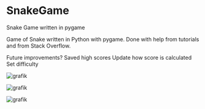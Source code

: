 # SnakeGame
Snake Game written in pygame

Game of Snake written in Python with pygame. Done with help from tutorials and from Stack Overflow.

Future improvements?
Saved high scores
Update how score is calculated
Set difficulty


![grafik](https://user-images.githubusercontent.com/98595145/173789992-a40f2e48-d0c4-4a3c-afb6-084763d0fbba.png)


![grafik](https://user-images.githubusercontent.com/98595145/173790319-5d314470-b39f-4cc7-8770-e4cdd9c622df.png)


![grafik](https://user-images.githubusercontent.com/98595145/173790363-9b289b8e-97b5-46fe-a1cf-1005fd388df5.png)

